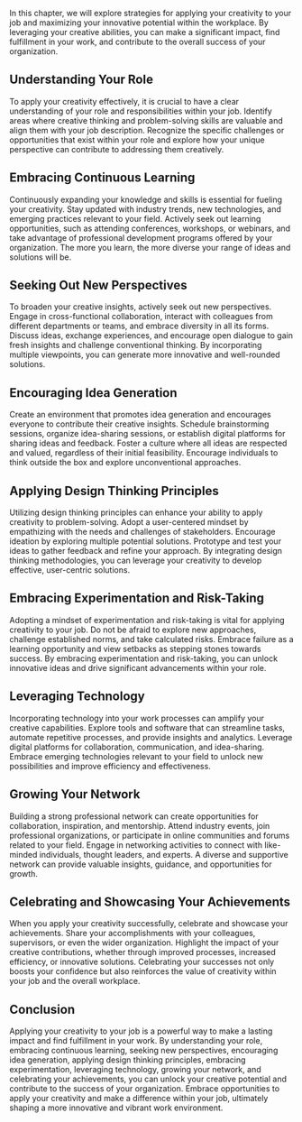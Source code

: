 
In this chapter, we will explore strategies for applying your creativity to your job and maximizing your innovative potential within the workplace. By leveraging your creative abilities, you can make a significant impact, find fulfillment in your work, and contribute to the overall success of your organization.

Understanding Your Role
-----------------------

To apply your creativity effectively, it is crucial to have a clear understanding of your role and responsibilities within your job. Identify areas where creative thinking and problem-solving skills are valuable and align them with your job description. Recognize the specific challenges or opportunities that exist within your role and explore how your unique perspective can contribute to addressing them creatively.

Embracing Continuous Learning
-----------------------------

Continuously expanding your knowledge and skills is essential for fueling your creativity. Stay updated with industry trends, new technologies, and emerging practices relevant to your field. Actively seek out learning opportunities, such as attending conferences, workshops, or webinars, and take advantage of professional development programs offered by your organization. The more you learn, the more diverse your range of ideas and solutions will be.

Seeking Out New Perspectives
----------------------------

To broaden your creative insights, actively seek out new perspectives. Engage in cross-functional collaboration, interact with colleagues from different departments or teams, and embrace diversity in all its forms. Discuss ideas, exchange experiences, and encourage open dialogue to gain fresh insights and challenge conventional thinking. By incorporating multiple viewpoints, you can generate more innovative and well-rounded solutions.

Encouraging Idea Generation
---------------------------

Create an environment that promotes idea generation and encourages everyone to contribute their creative insights. Schedule brainstorming sessions, organize idea-sharing sessions, or establish digital platforms for sharing ideas and feedback. Foster a culture where all ideas are respected and valued, regardless of their initial feasibility. Encourage individuals to think outside the box and explore unconventional approaches.

Applying Design Thinking Principles
-----------------------------------

Utilizing design thinking principles can enhance your ability to apply creativity to problem-solving. Adopt a user-centered mindset by empathizing with the needs and challenges of stakeholders. Encourage ideation by exploring multiple potential solutions. Prototype and test your ideas to gather feedback and refine your approach. By integrating design thinking methodologies, you can leverage your creativity to develop effective, user-centric solutions.

Embracing Experimentation and Risk-Taking
-----------------------------------------

Adopting a mindset of experimentation and risk-taking is vital for applying creativity to your job. Do not be afraid to explore new approaches, challenge established norms, and take calculated risks. Embrace failure as a learning opportunity and view setbacks as stepping stones towards success. By embracing experimentation and risk-taking, you can unlock innovative ideas and drive significant advancements within your role.

Leveraging Technology
---------------------

Incorporating technology into your work processes can amplify your creative capabilities. Explore tools and software that can streamline tasks, automate repetitive processes, and provide insights and analytics. Leverage digital platforms for collaboration, communication, and idea-sharing. Embrace emerging technologies relevant to your field to unlock new possibilities and improve efficiency and effectiveness.

Growing Your Network
--------------------

Building a strong professional network can create opportunities for collaboration, inspiration, and mentorship. Attend industry events, join professional organizations, or participate in online communities and forums related to your field. Engage in networking activities to connect with like-minded individuals, thought leaders, and experts. A diverse and supportive network can provide valuable insights, guidance, and opportunities for growth.

Celebrating and Showcasing Your Achievements
--------------------------------------------

When you apply your creativity successfully, celebrate and showcase your achievements. Share your accomplishments with your colleagues, supervisors, or even the wider organization. Highlight the impact of your creative contributions, whether through improved processes, increased efficiency, or innovative solutions. Celebrating your successes not only boosts your confidence but also reinforces the value of creativity within your job and the overall workplace.

Conclusion
----------

Applying your creativity to your job is a powerful way to make a lasting impact and find fulfillment in your work. By understanding your role, embracing continuous learning, seeking new perspectives, encouraging idea generation, applying design thinking principles, embracing experimentation, leveraging technology, growing your network, and celebrating your achievements, you can unlock your creative potential and contribute to the success of your organization. Embrace opportunities to apply your creativity and make a difference within your job, ultimately shaping a more innovative and vibrant work environment.
